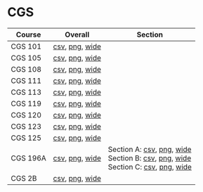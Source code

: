 # CGS

| Course | Overall | Section |
| ------ | ------- | ------- |
| CGS 101 | [csv](https://github.com/UCSD-Historical-Enrollment-Data/2024Winter/blob/main/overall/CGS%20101.csv), [png](https://raw.githubusercontent.com/UCSD-Historical-Enrollment-Data/2024Winter/main/plot_overall/CGS%20101.png), [wide](https://raw.githubusercontent.com/UCSD-Historical-Enrollment-Data/2024Winter/main/plot_overall_wide/CGS%20101.png) |  |
| CGS 105 | [csv](https://github.com/UCSD-Historical-Enrollment-Data/2024Winter/blob/main/overall/CGS%20105.csv), [png](https://raw.githubusercontent.com/UCSD-Historical-Enrollment-Data/2024Winter/main/plot_overall/CGS%20105.png), [wide](https://raw.githubusercontent.com/UCSD-Historical-Enrollment-Data/2024Winter/main/plot_overall_wide/CGS%20105.png) |  |
| CGS 108 | [csv](https://github.com/UCSD-Historical-Enrollment-Data/2024Winter/blob/main/overall/CGS%20108.csv), [png](https://raw.githubusercontent.com/UCSD-Historical-Enrollment-Data/2024Winter/main/plot_overall/CGS%20108.png), [wide](https://raw.githubusercontent.com/UCSD-Historical-Enrollment-Data/2024Winter/main/plot_overall_wide/CGS%20108.png) |  |
| CGS 111 | [csv](https://github.com/UCSD-Historical-Enrollment-Data/2024Winter/blob/main/overall/CGS%20111.csv), [png](https://raw.githubusercontent.com/UCSD-Historical-Enrollment-Data/2024Winter/main/plot_overall/CGS%20111.png), [wide](https://raw.githubusercontent.com/UCSD-Historical-Enrollment-Data/2024Winter/main/plot_overall_wide/CGS%20111.png) |  |
| CGS 113 | [csv](https://github.com/UCSD-Historical-Enrollment-Data/2024Winter/blob/main/overall/CGS%20113.csv), [png](https://raw.githubusercontent.com/UCSD-Historical-Enrollment-Data/2024Winter/main/plot_overall/CGS%20113.png), [wide](https://raw.githubusercontent.com/UCSD-Historical-Enrollment-Data/2024Winter/main/plot_overall_wide/CGS%20113.png) |  |
| CGS 119 | [csv](https://github.com/UCSD-Historical-Enrollment-Data/2024Winter/blob/main/overall/CGS%20119.csv), [png](https://raw.githubusercontent.com/UCSD-Historical-Enrollment-Data/2024Winter/main/plot_overall/CGS%20119.png), [wide](https://raw.githubusercontent.com/UCSD-Historical-Enrollment-Data/2024Winter/main/plot_overall_wide/CGS%20119.png) |  |
| CGS 120 | [csv](https://github.com/UCSD-Historical-Enrollment-Data/2024Winter/blob/main/overall/CGS%20120.csv), [png](https://raw.githubusercontent.com/UCSD-Historical-Enrollment-Data/2024Winter/main/plot_overall/CGS%20120.png), [wide](https://raw.githubusercontent.com/UCSD-Historical-Enrollment-Data/2024Winter/main/plot_overall_wide/CGS%20120.png) |  |
| CGS 123 | [csv](https://github.com/UCSD-Historical-Enrollment-Data/2024Winter/blob/main/overall/CGS%20123.csv), [png](https://raw.githubusercontent.com/UCSD-Historical-Enrollment-Data/2024Winter/main/plot_overall/CGS%20123.png), [wide](https://raw.githubusercontent.com/UCSD-Historical-Enrollment-Data/2024Winter/main/plot_overall_wide/CGS%20123.png) |  |
| CGS 125 | [csv](https://github.com/UCSD-Historical-Enrollment-Data/2024Winter/blob/main/overall/CGS%20125.csv), [png](https://raw.githubusercontent.com/UCSD-Historical-Enrollment-Data/2024Winter/main/plot_overall/CGS%20125.png), [wide](https://raw.githubusercontent.com/UCSD-Historical-Enrollment-Data/2024Winter/main/plot_overall_wide/CGS%20125.png) |  |
| CGS 196A | [csv](https://github.com/UCSD-Historical-Enrollment-Data/2024Winter/blob/main/overall/CGS%20196A.csv), [png](https://raw.githubusercontent.com/UCSD-Historical-Enrollment-Data/2024Winter/main/plot_overall/CGS%20196A.png), [wide](https://raw.githubusercontent.com/UCSD-Historical-Enrollment-Data/2024Winter/main/plot_overall_wide/CGS%20196A.png) | Section A: [csv](https://github.com/UCSD-Historical-Enrollment-Data/2024Winter/blob/main/section/CGS%20196A_A.csv), [png](https://raw.githubusercontent.com/UCSD-Historical-Enrollment-Data/2024Winter/main/plot_section/CGS%20196A_A.png), [wide](https://raw.githubusercontent.com/UCSD-Historical-Enrollment-Data/2024Winter/main/plot_section_wide/CGS%20196A_A.png)<br>Section B: [csv](https://github.com/UCSD-Historical-Enrollment-Data/2024Winter/blob/main/section/CGS%20196A_B.csv), [png](https://raw.githubusercontent.com/UCSD-Historical-Enrollment-Data/2024Winter/main/plot_section/CGS%20196A_B.png), [wide](https://raw.githubusercontent.com/UCSD-Historical-Enrollment-Data/2024Winter/main/plot_section_wide/CGS%20196A_B.png)<br>Section C: [csv](https://github.com/UCSD-Historical-Enrollment-Data/2024Winter/blob/main/section/CGS%20196A_C.csv), [png](https://raw.githubusercontent.com/UCSD-Historical-Enrollment-Data/2024Winter/main/plot_section/CGS%20196A_C.png), [wide](https://raw.githubusercontent.com/UCSD-Historical-Enrollment-Data/2024Winter/main/plot_section_wide/CGS%20196A_C.png) |
| CGS 2B | [csv](https://github.com/UCSD-Historical-Enrollment-Data/2024Winter/blob/main/overall/CGS%202B.csv), [png](https://raw.githubusercontent.com/UCSD-Historical-Enrollment-Data/2024Winter/main/plot_overall/CGS%202B.png), [wide](https://raw.githubusercontent.com/UCSD-Historical-Enrollment-Data/2024Winter/main/plot_overall_wide/CGS%202B.png) |  |
